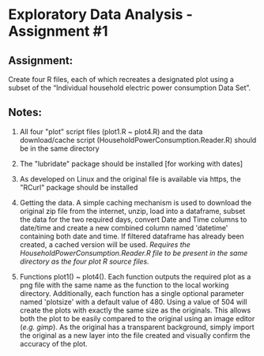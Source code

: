 # Exploratory Data Analysis - Assignment #1

## Assignment: 
Create four R files, each of which recreates a designated plot using a subset of the “Individual household electric power consumption Data Set”.

## Notes:

1. All four "plot" script files (plot1.R ~ plot4.R) and the data download/cache script (HouseholdPowerConsumption.Reader.R) should be in the same directory

2. The "lubridate" package should be installed [for working with dates]

3. As developed on Linux and the original file is available via https, the "RCurl" package should be installed

4. Getting the data. A simple caching mechanism is used to download the original zip file from the internet, unzip, load into a  dataframe, subset the data for the two required days, convert Date and Time columns to date/time and create a new combined column named 'datetime' containing both date and time. If filtered dataframe has already been created, a cached version will be used. *Requires the HouseholdPowerConsumption.Reader.R file to be present in the same directory as the four plot R source files.*

5. Functions plot1() ~ plot4(). Each function outputs the required plot as a png file with the same name as the function to the local working directory. Additionally, each function has a single optional parameter named 'plotsize' with a default value of 480. Using a value of 504 will create the plots with exactly the same size as the originals. This allows both the plot to be easily compared to the original using an image editor (_e.g. gimp_). As the original has a transparent background, simply import the original as a new layer into the file created and visually confirm the accuracy of the plot. 

